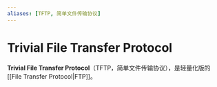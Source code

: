```yaml
---
aliases: [TFTP, 简单文件传输协议]
---
```


# Trivial File Transfer Protocol
**Trivial File Transfer Protocol**（TFTP，简单文件传输协议），是轻量化版的[[File Transfer Protocol|FTP]]。

